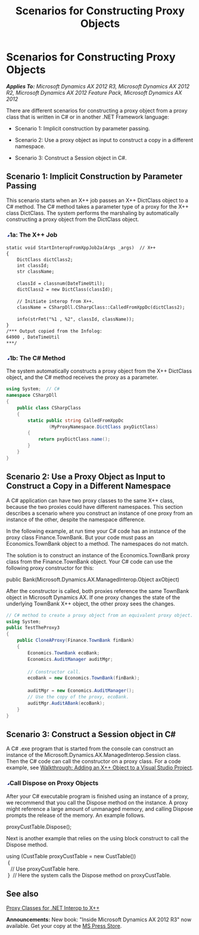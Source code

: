 ﻿---
title: Scenarios for Constructing Proxy Objects
TOCTitle: Scenarios for Constructing Proxy Objects
ms:assetid: 50a93340-7705-415b-9c3f-cd1cc7a523a3
ms:mtpsurl: https://msdn.microsoft.com/en-us/library/Gg862008(v=AX.60)
ms:contentKeyID: 35244205
ms.date: 05/18/2015
mtps_version: v=AX.60
dev_langs:
- csharp
---

# Scenarios for Constructing Proxy Objects 


_**Applies To:** Microsoft Dynamics AX 2012 R3, Microsoft Dynamics AX 2012 R2, Microsoft Dynamics AX 2012 Feature Pack, Microsoft Dynamics AX 2012_

There are different scenarios for constructing a proxy object from a proxy class that is written in C\# or in another .NET Framework language:

  - Scenario 1: Implicit construction by parameter passing.

  - Scenario 2: Use a proxy object as input to construct a copy in a different namespace.

  - Scenario 3: Construct a Session object in C\#.

## Scenario 1: Implicit Construction by Parameter Passing

This scenario starts when an X++ job passes an X++ DictClass object to a C\# method. The C\# method takes a parameter type of a proxy for the X++ class DictClass. The system performs the marshaling by automatically constructing a proxy object from the DictClass object.

### ![Gg862008.collapse\_all(en-us,AX.60).gif](images/Gg863931.collapse_all(en-us,AX.60).gif "Gg862008.collapse_all(en-us,AX.60).gif")1a: The X++ Job

    static void StartInteropFromXppJob2a(Args _args)  // X++
    {
        DictClass dictClass2;
        int classId;
        str className;
    
        classId = classnum(DateTimeUtil);
        dictClass2 = new DictClass(classId);
    
        // Initiate interop from X++.
        className = CSharpDll.CSharpClass::CalledFromXppDc(dictClass2);
    
        info(strFmt("%1 , %2", classId, className));
    }
    /*** Output copied from the Infolog:
    64900 , DateTimeUtil
    ***/

### ![Gg862008.collapse\_all(en-us,AX.60).gif](images/Gg863931.collapse_all(en-us,AX.60).gif "Gg862008.collapse_all(en-us,AX.60).gif")1b: The C\# Method

The system automatically constructs a proxy object from the X++ DictClass object, and the C\# method receives the proxy as a parameter.

``` csharp
using System;  // C#
namespace CSharpDll
{
    public class CSharpClass
    {
        static public string CalledFromXppDc
                (MyProxyNamespace.DictClass pxyDictClass)
        {
            return pxyDictClass.name();
        }
    }
}
```

## Scenario 2: Use a Proxy Object as Input to Construct a Copy in a Different Namespace

A C\# application can have two proxy classes to the same X++ class, because the two proxies could have different namespaces. This section describes a scenario where you construct an instance of one proxy from an instance of the other, despite the namespace difference.

In the following example, at run time your C\# code has an instance of the proxy class Finance.TownBank. But your code must pass an Economics.TownBank object to a method. The namespaces do not match.

The solution is to construct an instance of the Economics.TownBank proxy class from the Finance.TownBank object. Your C\# code can use the following proxy constructor for this:

public Bank(Microsoft.Dynamics.AX.ManagedInterop.Object axObject)

After the constructor is called, both proxies reference the same TownBank object in Microsoft Dynamics AX. If one proxy changes the state of the underlying TownBank X++ object, the other proxy sees the changes.

``` csharp
// C# method to create a proxy object from an equivalent proxy object.
using System;
public TestTheProxy3
{
    public CloneAProxy(Finance.TownBank finBank)
    {
        Economics.TownBank ecoBank;
        Economics.AuditManager auditMgr;

        // Constructor call.
        ecoBank = new Economics.TownBank(finBank);

        auditMgr = new Economics.AuditManager();
        // Use the copy of the proxy, ecoBank.
        auditMgr.AuditABank(ecoBank);
    }
}
```

## Scenario 3: Construct a Session object in C\#

A C\# .exe program that is started from the console can construct an instance of the Microsoft.Dynamics.AX.ManagedInterop.Session class. Then the C\# code can call the constructor on a proxy class. For a code example, see [Walkthrough: Adding an X++ Object to a Visual Studio Project](walkthrough-adding-an-x-object-to-a-visual-studio-project.md).

### ![Gg862008.collapse\_all(en-us,AX.60).gif](images/Gg863931.collapse_all(en-us,AX.60).gif "Gg862008.collapse_all(en-us,AX.60).gif")Call Dispose on Proxy Objects

After your C\# executable program is finished using an instance of a proxy, we recommend that you call the Dispose method on the instance. A proxy might reference a large amount of unmanaged memory, and calling Dispose prompts the release of the memory. An example follows.

proxyCustTable.Dispose();

Next is another example that relies on the using block construct to call the Dispose method.

using (CustTable proxyCustTable = new CustTable())   
 {   
   // Use proxyCustTable here.   
 }  // Here the system calls the Dispose method on proxyCustTable.

## See also

[Proxy Classes for .NET Interop to X++](proxy-classes-for-net-interop-to-x.md)

  
**Announcements:** New book: "Inside Microsoft Dynamics AX 2012 R3" now available. Get your copy at the [MS Press Store](https://www.microsoftpressstore.com/store/inside-microsoft-dynamics-ax-2012-r3-9780735685109).

